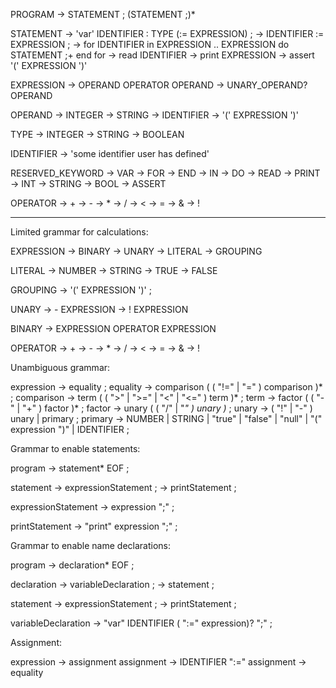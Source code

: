 PROGRAM -> STATEMENT ; (STATEMENT ;)*

STATEMENT -> 'var' IDENTIFIER : TYPE (:= EXPRESSION) ;
          -> IDENTIFIER := EXPRESSION ;
          -> for IDENTIFIER in EXPRESSION .. EXPRESSION do STATEMENT ;+ end for
          -> read IDENTIFIER
          -> print EXPRESSION
          -> assert '(' EXPRESSION ')'

EXPRESSION -> OPERAND OPERATOR OPERAND
           -> UNARY_OPERAND? OPERAND

OPERAND -> INTEGER
        -> STRING
        -> IDENTIFIER
        -> '(' EXPRESSION ')'

TYPE -> INTEGER
     -> STRING
     -> BOOLEAN

IDENTIFIER -> 'some identifier user has defined'

RESERVED_KEYWORD -> VAR
                 -> FOR
                 -> END
                 -> IN
                 -> DO
                 -> READ
                 -> PRINT
                 -> INT
                 -> STRING
                 -> BOOL
                 -> ASSERT

OPERATOR -> +
         -> -
         -> *
         -> /
         -> <
         -> =
         -> &
         -> !

-------------------------------

Limited grammar for calculations:

EXPRESSION -> BINARY
           -> UNARY
           -> LITERAL
           -> GROUPING

LITERAL -> NUMBER
        -> STRING
        -> TRUE
        -> FALSE

GROUPING -> '(' EXPRESSION ')' ;

UNARY -> - EXPRESSION
      -> ! EXPRESSION

BINARY -> EXPRESSION OPERATOR EXPRESSION

OPERATOR -> +
         -> -
         -> *
         -> /
         -> <
         -> =
         -> &
         -> !


Unambiguous grammar:

expression     → equality ;
equality       → comparison ( ( "!=" | "=" ) comparison )* ;
comparison     → term ( ( ">" | ">=" | "<" | "<=" ) term )* ;
term           → factor ( ( "-" | "+" ) factor )* ;
factor         → unary ( ( "/" | "*" ) unary )* ;
unary          → ( "!" | "-" ) unary
               | primary ;
primary        → NUMBER | STRING | "true" | "false" | "null"
               | "(" expression ")" | IDENTIFIER ;


Grammar to enable statements:

program -> statement* EOF ;

statement -> expressionStatement ;
          -> printStatement ;

expressionStatement -> expression ";" ;

printStatement -> "print" expression ";" ;


Grammar to enable name declarations:

program -> declaration* EOF ;

declaration -> variableDeclaration ;
            -> statement ;

statement -> expressionStatement ;
          -> printStatement ;

variableDeclaration -> "var" IDENTIFIER ( ":=" expression)? ";" ;


Assignment:

expression -> assignment
assignment -> IDENTIFIER ":=" assignment
           -> equality